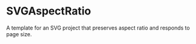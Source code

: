 # SVGAspectRatio

A template for an SVG project that preserves aspect ratio and responds to page size.

